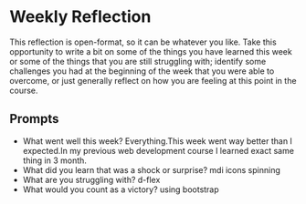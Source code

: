 # Weekly Reflection
This reflection is open-format, so it can be whatever you like. Take this opportunity to write a bit on some of the things you have learned this week or some of the things that you are still struggling with; identify some challenges you had at the beginning of the week that you were able to overcome, or just generally reflect on how you are feeling at this point in the course.

## Prompts
- What went well this week?
Everything.This week went way better than I expected.In my previous web development course I learned exact same thing in 3 month.
- What did you learn that was a shock or surprise?
mdi icons spinning
- What are you struggling with?
d-flex
- What would you count as a victory?
using bootstrap
